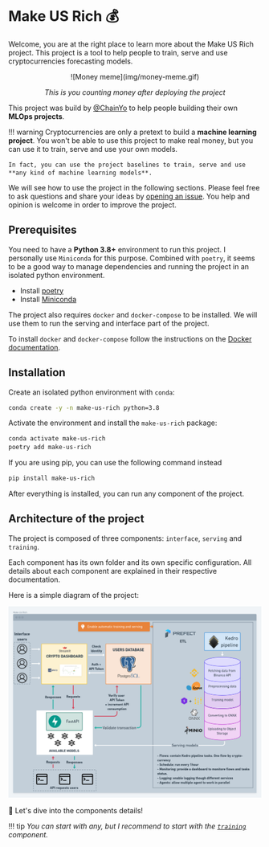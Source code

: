 # Make US Rich 💰

Welcome, you are at the right place to learn more about the Make US Rich project. 
This project is a tool to help people to train, serve and use cryptocurrencies forecasting models.

<center>
![Money meme](img/money-meme.gif)
<p><em>This is you counting money after deploying the project</em></p>
</center>

This project was build by [@ChainYo](https://github.com/ChainYo) to help people building their own **MLOps projects**.

!!! warning
    Cryptocurrencies are only a pretext to build a **machine learning project**. You won't be able to use this project 
    to make real money, but you can use it to train, serve and use your own models. 

    In fact, you can use the project baselines to train, serve and use **any kind of machine learning models**.

We will see how to use the project in the following sections. Please feel free to ask questions and share your ideas by
[opening an issue](https://github.com/ChainYo/make-us-rich/issues/new). You help and opinion is welcome in order to
improve the project.

## Prerequisites

You need to have a **Python 3.8+** environment to run this project. I personally use `Miniconda` for this purpose.
Combined with `poetry`, it seems to be a good way to manage dependencies and running the project in an isolated
python environment.

- Install [poetry](https://python-poetry.org/docs/)
- Install [Miniconda](https://conda.io/miniconda.html)

The project also requires `docker` and `docker-compose` to be installed. We will use them to run the serving and interface
part of the project.

To install `docker` and `docker-compose` follow the instructions on the [Docker documentation](https://docs.docker.com/install/).

## Installation

Create an isolated python environment with `conda`:

```bash
conda create -y -n make-us-rich python=3.8
```

Activate the environment and install the `make-us-rich` package:

```bash
conda activate make-us-rich
poetry add make-us-rich
```

If you are using pip, you can use the following command instead

```bash
pip install make-us-rich
```

After everything is installed, you can run any component of the project.

## Architecture of the project

The project is composed of three components: `interface`, `serving` and `training`.

Each component has its own folder and its own specific configuration. All details about each component are
explained in their respective documentation.

Here is a simple diagram of the project:

![Project architecture](img/project_architecture.png)

🚀 Let's dive into the components details! 

!!! tip
    *You can start with any, but I recommend to start with the [`training`](/training) component.*
